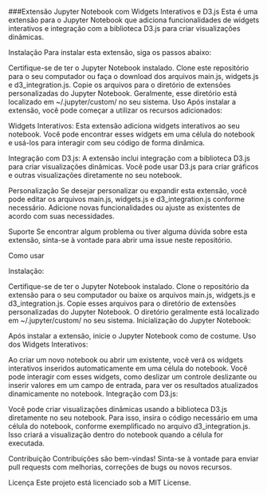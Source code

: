 ###Extensão Jupyter Notebook com Widgets Interativos e D3.js
Esta é uma extensão para o Jupyter Notebook que adiciona funcionalidades de widgets interativos e integração com a biblioteca D3.js para criar visualizações dinâmicas.

Instalação
Para instalar esta extensão, siga os passos abaixo:

Certifique-se de ter o Jupyter Notebook instalado.
Clone este repositório para o seu computador ou faça o download dos arquivos main.js, widgets.js e d3_integration.js.
Copie os arquivos para o diretório de extensões personalizadas do Jupyter Notebook. Geralmente, esse diretório está localizado em ~/.jupyter/custom/ no seu sistema.
Uso
Após instalar a extensão, você pode começar a utilizar os recursos adicionados:

Widgets Interativos: Esta extensão adiciona widgets interativos ao seu notebook. Você pode encontrar esses widgets em uma célula do notebook e usá-los para interagir com seu código de forma dinâmica.

Integração com D3.js: A extensão inclui integração com a biblioteca D3.js para criar visualizações dinâmicas. Você pode usar D3.js para criar gráficos e outras visualizações diretamente no seu notebook.

Personalização
Se desejar personalizar ou expandir esta extensão, você pode editar os arquivos main.js, widgets.js e d3_integration.js conforme necessário. Adicione novas funcionalidades ou ajuste as existentes de acordo com suas necessidades.

Suporte
Se encontrar algum problema ou tiver alguma dúvida sobre esta extensão, sinta-se à vontade para abrir uma issue neste repositório.

Como usar

Instalação:

Certifique-se de ter o Jupyter Notebook instalado.
Clone o repositório da extensão para o seu computador ou baixe os arquivos main.js, widgets.js e d3_integration.js.
Copie esses arquivos para o diretório de extensões personalizadas do Jupyter Notebook. O diretório geralmente está localizado em ~/.jupyter/custom/ no seu sistema.
Inicialização do Jupyter Notebook:

Após instalar a extensão, inicie o Jupyter Notebook como de costume.
Uso dos Widgets Interativos:

Ao criar um novo notebook ou abrir um existente, você verá os widgets interativos inseridos automaticamente em uma célula do notebook.
Você pode interagir com esses widgets, como deslizar um controle deslizante ou inserir valores em um campo de entrada, para ver os resultados atualizados dinamicamente no notebook.
Integração com D3.js:

Você pode criar visualizações dinâmicas usando a biblioteca D3.js diretamente no seu notebook. Para isso, insira o código necessário em uma célula do notebook, conforme exemplificado no arquivo d3_integration.js. Isso criará a visualização dentro do notebook quando a célula for executada.

Contribuição
Contribuições são bem-vindas! Sinta-se à vontade para enviar pull requests com melhorias, correções de bugs ou novos recursos.

Licença
Este projeto está licenciado sob a MIT License.

